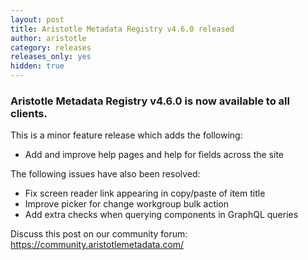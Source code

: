 ```yaml
---
layout: post
title: Aristotle Metadata Registry v4.6.0 released
author: aristotle
category: releases
releases_only: yes
hidden: true
---
```


### Aristotle Metadata Registry v4.6.0 is now available to all clients.

This is a minor feature release which adds the following:

- Add and improve help pages and help for fields across the site

The following issues have also been resolved:

- Fix screen reader link appearing in copy/paste of item title
- Improve picker for change workgroup bulk action
- Add extra checks when querying components in GraphQL queries

Discuss this post on our community forum: https://community.aristotlemetadata.com/
